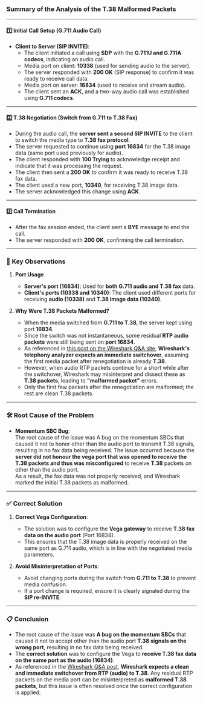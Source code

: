 ### **Summary of the Analysis of the T.38 Malformed Packets**  

---

#### **1️⃣ Initial Call Setup (G.711 Audio Call)**
- **Client to Server (SIP INVITE)**:  
  - The client initiated a call using **SDP** with the **G.711U and G.711A codecs**, indicating an audio call.  
  - Media port on client: **10338** (used for sending audio to the server).  
  - The server responded with **200 OK** (SIP response) to confirm it was ready to receive call data.  
  - Media port on server: **16834** (used to receive and stream audio).  
  - The client sent an **ACK**, and a two-way audio call was established using **G.711 codecs**.  

---

#### **2️⃣ T.38 Negotiation (Switch from G.711 to T.38 Fax)**
- During the audio call, the **server sent a second SIP INVITE** to the client to switch the media type to **T.38 fax protocol**.  
- The server requested to continue using **port 16834** for the T.38 image data (same port used previously for audio).  
- The client responded with **100 Trying** to acknowledge receipt and indicate that it was processing the request.  
- The client then sent a **200 OK** to confirm it was ready to receive T.38 fax data.  
- The client used a new port, **10340**, for receiving T.38 image data.  
- The server acknowledged this change using **ACK**.  

---

#### **3️⃣ Call Termination**
- After the fax session ended, the client sent a **BYE** message to end the call.  
- The server responded with **200 OK**, confirming the call termination.  

---

### **📘 Key Observations**
1. **Port Usage**
   - **Server's port (16834)**: Used for **both G.711 audio and T.38 fax** data.  
   - **Client's ports (10338 and 10340)**: The client used different ports for receiving **audio (10338)** and **T.38 image data (10340)**.  

2. **Why Were T.38 Packets Malformed?**
   - When the media switched from **G.711 to T.38**, the server kept using port **16834**.  
   - Since the switch was not instantaneous, some residual **RTP audio packets** were still being sent on **port 16834**.  
   - As referenced in [this post on the Wireshark Q&A site](https://osqa-ask.wireshark.org/questions/57516/t38-malformed-packet/), **Wireshark's telephony analyzer expects an immediate switchover**, assuming the first media packet after renegotiation is already **T.38**.  
   - However, when audio RTP packets continue for a short while after the switchover, Wireshark may misinterpret and dissect these as **T.38 packets**, leading to **"malformed packet"** errors.  
   - Only the first few packets after the renegotiation are malformed; the rest are clean T.38 packets.  

---

### **🛠️ Root Cause of the Problem**
- **Momentum SBC Bug**:  
The root cause of the issue was A bug on the momentum SBCs that caused it not to honor other than the audio port to transmit T.38 signals, resulting in no fax data being received.
  The issue occurred because the **server did not honour the vega port that was opened to receive the T.38 packets and thus was misconfigured** to receive **T.38** packets on other than the audio port.  
  As a result, the fax data was not properly received, and Wireshark marked the initial T.38 packets as malformed.  

---

### **✅ Correct Solution**
1. **Correct Vega Configuration**:  
   - The solution was to configure the **Vega gateway** to receive **T.38 fax data on the audio port** (Port 16834).  
   - This ensures that the T.38 image data is properly received on the same port as G.711 audio, which is in line with the negotiated media parameters.  

2. **Avoid Misinterpretation of Ports**:  
   - Avoid changing ports during the switch from **G.711 to T.38** to prevent media confusion.  
   - If a port change is required, ensure it is clearly signaled during the **SIP re-INVITE**.  

---

### **📋 Conclusion**
- The root cause of the issue was **A bug on the momentum SBCs** that caused it not to accept other than the audio port **T.38 signals on the wrong port**, resulting in no fax data being received.  
- The **correct solution** was to configure the Vega to **receive T.38 fax data on the same port as the audio (16834)**.  
- As referenced in the [Wireshark Q&A post](https://osqa-ask.wireshark.org/questions/57516/t38-malformed-packet/), **Wireshark expects a clean and immediate switchover from RTP (audio) to T.38**. Any residual RTP packets on the media port can be misinterpreted as **malformed T.38 packets**, but this issue is often resolved once the correct configuration is applied.  
